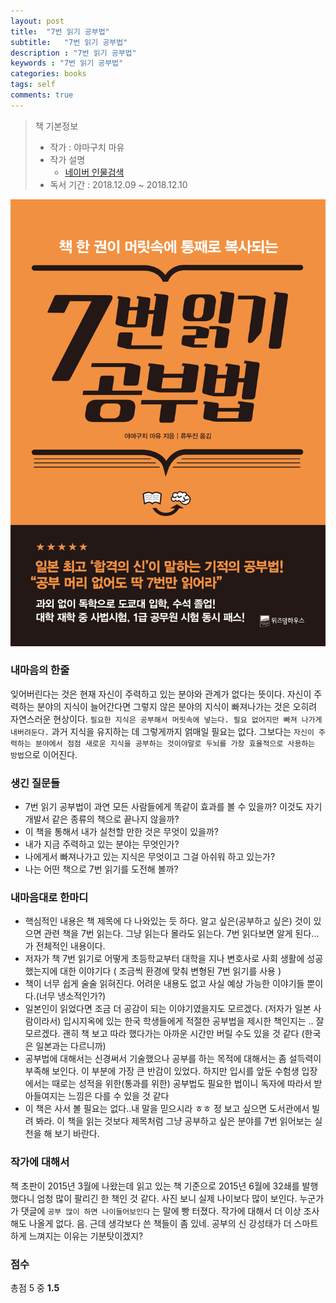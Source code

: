 ```yaml
---
layout: post
title:  "7번 읽기 공부법"
subtitle:   "7번 읽기 공부법"
description : "7번 읽기 공부법"
keywords : "7번 읽기 공부법"
categories: books
tags: self
comments: true
---
```


> 책 기본정보
> * 작가 : 야마구치 마유
> * 작가 설명 
>     - [네이버 인물검색](https://people.search.naver.com/search.naver?where=nexearch&sm=tab_ppn&query=%EC%95%BC%EB%A7%88%EA%B5%AC%EC%B9%98%EB%A7%88%EC%9C%A0&os=2648207&ie=utf8&key=PeopleService)
> * 독서 기간 : 2018.12.09 ~ 2018.12.10

![7번 읽기 공부법](/assets/img/books/books_20191209_1.jpg)

### 내마음의 한줄
 
잊어버린다는 것은 현재 자신이 주력하고 있는 분야와 관계가 없다는 뜻이다.
자신이 주력하는 분야의 지식이 늘어간다면 그렇지 않은 분야의 지식이 빠져나가는 것은 오히려 자연스러운 현상이다.
`필요한 지식은 공부해서 머릿속에 넣는다. 필요 없어지만 빠져 나가게 내버려둔다.` 과거 지식을 유지하는 데 그렇게까지 얽매일 필요는 없다. 그보다는 `자신이 주력하는 분야에서 점점 새로운 지식을 공부하는 것이야말로 두뇌를 가장 효율적으로 사용하는 방법`으로 이어진다.

### 생긴 질문들

* 7번 읽기 공부법이 과연 모든 사람들에게 똑같이 효과를 볼 수 있을까? 이것도 자기 개발서 같은 종류의 책으로 끝나지 않을까?
* 이 책을 통해서 내가 실천할 만한 것은 무엇이 있을까?
* 내가 지금 주력하고 있는 분야는 무엇인가? 
* 나에게서 빠져나가고 있는 지식은 무엇이고 그걸 아쉬워 하고 있는가?
* 나는 어떤 책으로 7번 읽기를 도전해 볼까?

### 내마음대로 한마디

* 핵심적인 내용은 책 제목에 다 나와있는 듯 하다. 알고 싶은(공부하고 싶은) 것이 있으면 관련 책을 7번 읽는다. 그냥 읽는다 몰라도 읽는다. 7번 읽다보면 알게 된다... 가 전체적인 내용이다.
* 저자가 책 7번 읽기로 어떻게 초등학교부터 대학을 지나 변호사로 사회 생활에 성공했는지에 대한 이야기다 ( 조금씩 환경에 맞춰 변형된 7번 읽기를 사용 )
* 책이 너무 쉽게 술술 읽혀진다. 어려운 내용도 없고 사실 예상 가능한 이야기들 뿐이다.(너무 냉소적인가?) 
* 일본인이 읽었다면 조금 더 공감이 되는 이야기였을지도 모르겠다. (저자가 일본 사람이라서) 입시지옥에 있는 한국 학생들에게 적절한 공부법을 제시한 책인지는 .. 잘 모르겠다. 괜히 책 보고 따라 했다가는 아까운 시간만 버릴 수도 있을 것 같다 (한국은 일본과는 다르니까)
* 공부법에 대해서는 신경써서 기술했으나 공부를 하는 목적에 대해서는 좀 설득력이 부족해 보인다. 이 부분에 가장 큰 반감이 있었다. 하지만 입시를 앞둔 수험생 입장에서는 때로는 성적을 위한(통과를 위한) 공부법도 필요한 법이니 독자에 따라서 받아들여지는 느낌은 다를 수 있을 것 같다
* 이 책은 사서 볼 필요는 없다..내 말을 믿으시라 ㅎㅎ 정 보고 싶으면 도서관에서 빌려 봐라. 이 책을 읽는 것보다 제목처럼 그냥 공부하고 싶은 분야를 7번 읽어보는 실천을 해 보기 바란다.

### 작가에 대해서

책 초판이 2015년 3월에 나왔는데 읽고 있는 책 기준으로 2015년 6월에 32쇄를 발행했다니 엄청 많이 팔리긴 한 책인 것 같다.
사진 보니 실제 나이보다 많이 보인다. 누군가가 댓글에 `공부 많이 하면 나이들어보인다` 는 말에 빵 터졌다.
작가에 대해서 더 이상 조사해도 나올게 없다. 음. 근데 생각보다 쓴 책들이 좀 있네.
공부의 신 강성태가 더 스마트하게 느껴지는 이유는 기분탓이겠지?

### 점수
총점 5 중 **1.5**